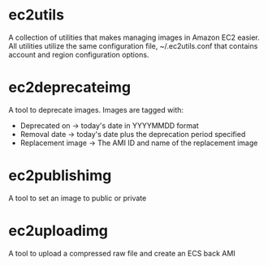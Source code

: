 ec2utils
========

A collection of utilities that makes managing images in Amazon EC2 easier.
All utilities utilize the same configuration file, ~/.ec2utils.conf that
contains account and region configuration options.

# ec2deprecateimg

A tool to deprecate images. Images are tagged with:
- Deprecated on     -> today's date in YYYYMMDD format
- Removal date      -> today's date plus the deprecation period specified
- Replacement image -> The AMI ID and name of the replacement image

# ec2publishimg

A tool to set an image to public or private

# ec2uploadimg

A tool to upload a compressed raw file and create an ECS back AMI
